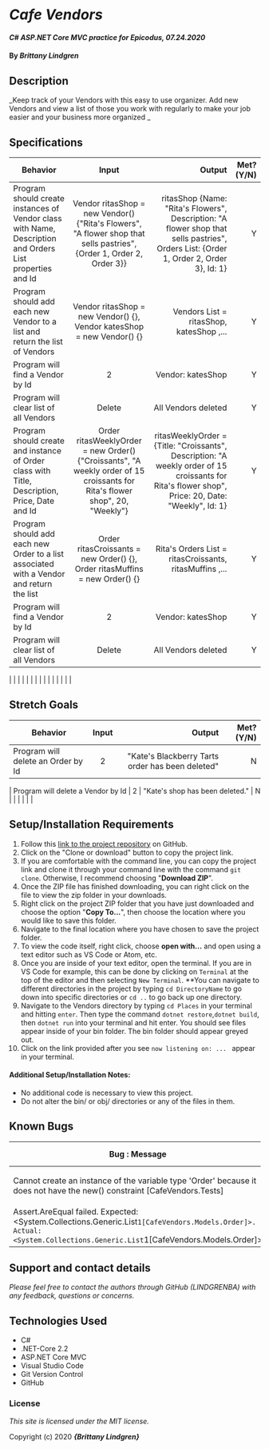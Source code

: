 # _Cafe Vendors_

#### _C# ASP.NET Core MVC practice for Epicodus, 07.24.2020_

#### By _**Brittany Lindgren**_


## Description

_Keep track of your Vendors with this easy to use organizer. Add new Vendors and view a list of those you work with regularly to make your job easier and your business more organized _


## Specifications

| Behavior   |   Input   |  Output |  Met? (Y/N)  |
|----------|:-------------:|------:|-----------:|
| Program should create instances of Vendor class with Name, Description and Orders List properties and Id | Vendor ritasShop = new Vendor() {"Rita's Flowers", "A flower shop that sells pastries", {Order 1, Order 2, Order 3}} | ritasShop {Name: "Rita's Flowers", Description: "A flower shop that sells pastries", Orders List: {Order 1, Order 2, Order 3}, Id: 1} | Y |  
| Program should add each new Vendor to a list and return the list of Vendors | Vendor ritasShop = new Vendor() {}, Vendor katesShop = new Vendor() {} | Vendors List = ritasShop, katesShop ,... | Y |
| Program will find a Vendor by Id | 2 | Vendor: katesShop | Y |
| Program will clear list of all Vendors | Delete | All Vendors deleted | Y |
| Program should create and instance of Order class with Title, Description, Price, Date and Id | Order ritasWeeklyOrder = new Order() {"Croissants", "A weekly order of 15 croissants for Rita's flower shop", 20, "Weekly"} | ritasWeeklyOrder = {Title: "Croissants", Description: "A weekly order of 15 croissants for Rita's flower shop", Price: 20, Date: "Weekly", Id: 1} | Y |
| Program should add each new Order to a list associated with a Vendor and return the list | Order ritasCroissants = new Order() {}, Order ritasMuffins = new Order() {} | Rita's Orders List = ritasCroissants, ritasMuffins ,... | Y |
| Program will find a Vendor by Id | 2 | Vendor: katesShop | Y |
| Program will clear list of all Vendors | Delete | All Vendors deleted | Y |


|  |  |  |  |
|  |  |  |  |
|  |  |  |  |


## Stretch Goals
| Behavior   |   Input   |  Output |  Met? (Y/N)  |
|----------|:-------------:|------:|-----------:|
| Program will delete an Order by Id | 2 | "Kate's Blackberry Tarts order has been deleted" | N |

| Program will delete a Vendor by Id | 2 | "Kate's shop has been deleted." | N |
|  |  |  |  |


## Setup/Installation Requirements

  1. Follow this [link to the project repository](https://github.com/LINDGRENBA/Pierres-Vendors) on GitHub.  
  2. Click on the "Clone or download" button to copy the project link.     
  3. If you are comfortable with the command line, you can copy the project link and clone it through your command line with the command `git clone`. Otherwise, I recommend choosing "**Download ZIP**".     
   4. Once the ZIP file has finished downloading, you can right click on the file to view the zip folder in your downloads.     
  5. Right click on the project ZIP folder that you have just downloaded and choose the option "**Copy To...**", then choose the location where you would like to save this folder.      
  6. Navigate to the final location where you have chosen to save the project folder.      
  7. To view the code itself, right click, choose **open with...** and open using a text editor such as VS Code or Atom, etc.
  8. Once you are inside of your text editor, open the terminal. If you are in VS Code for example, this can be done by clicking on `Terminal` at the top of the editor and then selecting `New Terminal`. **You can navigate to different directories in the project by typing `cd DirectoryName` to go down into specific directories or `cd ..` to go back up one directory. 
  9. Navigate to the Vendors directory by typing `cd Places` in your terminal and hitting `enter`. Then type the command `dotnet restore`,`dotnet build`, then `dotnet run` into your terminal and hit enter. You should see files appear inside of your bin folder. The bin folder should appear greyed out. 
  10. Click on the link provided after you see `now listening on: ... ` appear in your terminal.


#### Additional Setup/Installation Notes:

* No additional code is necessary to view this project.   
* Do not alter the bin/ or obj/ directories or any of the files in them.

## Known Bugs

| Bug : Message |  Resolved (Y/N) |  How was the issue resolved?  |
| ------- | ----- | ------ | 
| Cannot create an instance of the variable type 'Order' because it does not have the new() constraint [CafeVendors.Tests] | Y |  Correct name of test from `GetList_GetsListOfOrders_List<Order>()` to `GetList_GetsListOfOrders_OrderList()` |
|  Assert.AreEqual failed. Expected:<System.Collections.Generic.List`1[CafeVendors.Models.Order]>. Actual:<System.Collections.Generic.List`1[CafeVendors.Models.Order]> | Y | Correct `Assert.AreEqual(x,y)` to `CollectionAssert.AreEqual(x,y)` |


## Support and contact details

_Please feel free to contact the authors through GitHub (LINDGRENBA) with any feedback, questions or concerns._


## Technologies Used

* C# 
* .NET-Core 2.2
* ASP.NET Core MVC
* Visual Studio Code
* Git Version Control 
* GitHub


### License

*This site is licensed under the MIT license.*

Copyright (c) 2020 **_{Brittany Lindgren}_**
